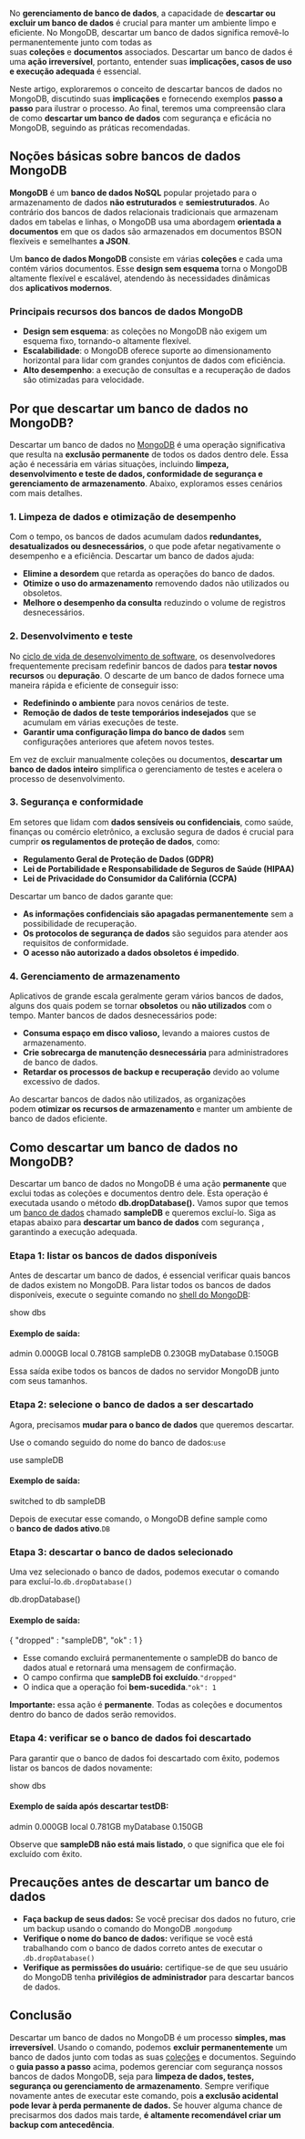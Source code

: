 No **gerenciamento de banco de dados**, a capacidade de **descartar ou excluir um banco de dados** é crucial para manter um ambiente limpo e eficiente. No MongoDB, descartar um banco de dados significa removê-lo permanentemente junto com todas as suas **coleções** e **documentos** associados. Descartar um banco de dados é uma **ação irreversível**, portanto, entender suas **implicações, casos de uso e execução adequada** é essencial.

Neste artigo, exploraremos o conceito de descartar bancos de dados no MongoDB, discutindo suas **implicações** e fornecendo exemplos **passo a passo** para ilustrar o processo. Ao final, teremos uma compreensão clara de como **descartar um banco de dados** com segurança e eficácia no MongoDB, seguindo as práticas recomendadas.

## Noções básicas sobre bancos de dados MongoDB

**MongoDB** é um **banco de dados NoSQL** popular projetado para o armazenamento de dados **não estruturados** e **semiestruturados**. Ao contrário dos bancos de dados relacionais tradicionais que armazenam dados em tabelas e linhas, o MongoDB usa uma abordagem **orientada a documentos** em que os dados são armazenados em documentos BSON flexíveis e semelhantes **a JSON**.

Um **banco de dados MongoDB** consiste em várias **coleções** e cada uma contém vários documentos. Esse **design sem esquema** torna o MongoDB altamente flexível e escalável, atendendo às necessidades dinâmicas dos **aplicativos modernos**.

### **Principais recursos dos bancos de dados MongoDB**

- **Design sem esquema**: as coleções no MongoDB não exigem um esquema fixo, tornando-o altamente flexível.
- **Escalabilidade**: o MongoDB oferece suporte ao dimensionamento horizontal para lidar com grandes conjuntos de dados com eficiência.
- **Alto desempenho**: a execução de consultas e a recuperação de dados são otimizadas para velocidade.

## Por que descartar um banco de dados no MongoDB?

Descartar um banco de dados no [MongoDB](https://www.geeksforgeeks.org/mongodb-an-introduction/) é uma operação significativa que resulta na **exclusão permanente** de todos os dados dentro dele. Essa ação é necessária em várias situações, incluindo **limpeza, desenvolvimento e teste de dados, conformidade de segurança e gerenciamento de armazenamento**. Abaixo, exploramos esses cenários com mais detalhes.

### **1. Limpeza de dados e otimização de desempenho**

Com o tempo, os bancos de dados acumulam dados **redundantes, desatualizados ou desnecessários**, o que pode afetar negativamente o desempenho e a eficiência. Descartar um banco de dados ajuda:

- **Elimine a desordem** que retarda as operações do banco de dados.
- **Otimize o uso do armazenamento** removendo dados não utilizados ou obsoletos.
- **Melhore o desempenho da consulta** reduzindo o volume de registros desnecessários.

### **2. Desenvolvimento e teste**

No [ciclo de vida de desenvolvimento de software](https://www.geeksforgeeks.org/software-development-life-cycle-sdlc/), os desenvolvedores frequentemente precisam redefinir bancos de dados para **testar novos recursos** ou **depuração**. O descarte de um banco de dados fornece uma maneira rápida e eficiente de conseguir isso:

- **Redefinindo o ambiente** para novos cenários de teste.
- **Remoção de dados de teste temporários indesejados** que se acumulam em várias execuções de teste.
- **Garantir uma configuração limpa do banco de dados** sem configurações anteriores que afetem novos testes.

Em vez de excluir manualmente coleções ou documentos, **descartar um banco de dados inteiro** simplifica o gerenciamento de testes e acelera o processo de desenvolvimento.

### **3. Segurança e conformidade**

Em setores que lidam com **dados sensíveis ou confidenciais**, como saúde, finanças ou comércio eletrônico, a exclusão segura de dados é crucial para cumprir **os regulamentos de proteção de dados**, como:

- **Regulamento Geral de Proteção de Dados (GDPR)**
- **Lei de Portabilidade e Responsabilidade de Seguros de Saúde (HIPAA)**
- **Lei de Privacidade do Consumidor da Califórnia (CCPA)**

Descartar um banco de dados garante que:

- **As informações confidenciais são apagadas permanentemente** sem a possibilidade de recuperação.
- **Os protocolos de segurança de dados** são seguidos para atender aos requisitos de conformidade.
- **O acesso não autorizado a dados obsoletos é impedido**.

### **4. Gerenciamento de armazenamento**

Aplicativos de grande escala geralmente geram vários bancos de dados, alguns dos quais podem se tornar **obsoletos** ou **não utilizados** com o tempo. Manter bancos de dados desnecessários pode:

- **Consuma espaço em disco valioso,** levando a maiores custos de armazenamento.
- **Crie sobrecarga de manutenção desnecessária** para administradores de banco de dados.
- **Retardar os processos de backup e recuperação** devido ao volume excessivo de dados.

Ao descartar bancos de dados não utilizados, as organizações podem **otimizar os recursos de armazenamento** e manter um ambiente de banco de dados eficiente.

## Como descartar um banco de dados no MongoDB?

Descartar um banco de dados no MongoDB é uma ação **permanente** que exclui todas as coleções e documentos dentro dele. Esta operação é executada usando o método **db.dropDatabase().** Vamos supor que temos um [banco de dados](https://www.geeksforgeeks.org/what-is-database/) chamado **sampleDB** e queremos excluí-lo. Siga as etapas abaixo para **descartar um banco de dados** com segurança , garantindo a execução adequada.

### Etapa 1: listar os bancos de dados disponíveis

Antes de descartar um banco de dados, é essencial verificar quais bancos de dados existem no MongoDB. Para listar todos os bancos de dados disponíveis, execute o seguinte comando no [shell do MongoDB](https://www.geeksforgeeks.org/mongodb-shell/):

show dbs

#### **Exemplo de saída:**

admin             0.000GB
local                0.781GB
sampleDB             0.230GB
myDatabase  0.150GB

Essa saída exibe todos os bancos de dados no servidor MongoDB junto com seus tamanhos.

### Etapa 2: selecione o banco de dados a ser descartado

Agora, precisamos **mudar para o banco de dados** que queremos descartar.

Use o comando seguido do nome do banco de dados:`use`

use sampleDB

#### **Exemplo de saída:**

switched to db sampleDB

Depois de executar esse comando, o MongoDB define sample como o **banco de dados ativo**.`DB`

### **Etapa 3: descartar o banco de dados selecionado**

Uma vez selecionado o banco de dados, podemos executar o comando para excluí-lo.`db.dropDatabase()`

db.dropDatabase()

#### **Exemplo de saída:**

{ "dropped" : "sampleDB", "ok" : 1 }

- Esse comando excluirá permanentemente o sampleDB do banco de dados atual e retornará uma mensagem de confirmação.
- O campo confirma que **sampleDB foi excluído**.`"dropped"`
- O indica que a operação foi **bem-sucedida**.`"ok": 1`

**Importante:** essa ação é **permanente**. Todas as coleções e documentos dentro do banco de dados serão removidos.

### Etapa 4: verificar se o banco de dados foi descartado

Para garantir que o banco de dados foi descartado com êxito, podemos listar os bancos de dados novamente:

show dbs

#### Exemplo de saída após descartar testDB:

admin             0.000GB
local                0.781GB
myDatabase  0.150GB

Observe que **sampleDB não está mais listado**, o que significa que ele foi excluído com êxito.

## **Precauções antes de descartar um banco de dados**

- **Faça backup de seus dados:** Se você precisar dos dados no futuro, crie um backup usando o comando do MongoDB .`mongodump`
- **Verifique o nome do banco de dados:** verifique se você está trabalhando com o banco de dados correto antes de executar o .`db.dropDatabase()`
- **Verifique as permissões do usuário:** certifique-se de que seu usuário do MongoDB tenha **privilégios de administrador** para descartar bancos de dados.

## Conclusão

Descartar um banco de dados no MongoDB é um processo **simples, mas irreversível**. Usando o comando, podemos **excluir permanentemente** um banco de dados junto com todas as suas [coleções](https://www.geeksforgeeks.org/mongodb-database-collection-and-document/) e documentos. Seguindo o **guia passo a passo** acima, podemos gerenciar com segurança nossos bancos de dados MongoDB, seja para **limpeza de dados, testes, segurança ou gerenciamento de armazenamento**. Sempre verifique novamente antes de executar este comando, pois **a exclusão acidental pode levar à perda permanente de dados.** Se houver alguma chance de precisarmos dos dados mais tarde, **é altamente recomendável criar um backup com antecedência**.
